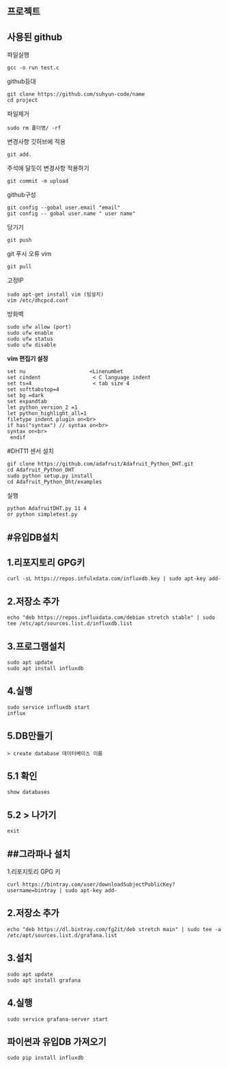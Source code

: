 프로젝트
---
사용된 github<br>
---
파일실행<br>
```
gcc -o run test.c
```

github등대<br>
```
git clone https://github.com/suhyun-code/name
cd project
```

파일제거<br>
```
sudo rm 폴더명/ -rf
```

변경사항 깃허브에 적용<br>
```
git add.
```

주석에 달듯이 변경사항 적용하기
```
git commit -m upload
```

github구성
```
git config --gobal user.email "email"
git config -- gobal user.name " user name"
```

당기기
```
git push
```

git 푸시 오류 vim
```
git pull
```

고정IP
```
sudo apt-get install vim (빔설치)
vim /etc/dhcpcd.conf
```

방화벽
```
sudo ufw allow (port)
sudo ufw enable
sudo ufw status
sudo ufw disable
```

__vim 편집기 설정__
```
set nu                     <Linenumbet 
set cindent                 < C language indent
set ts=4                    < tab size 4
set softtabstop=4       
set bg =dark
set expandtab
let python_version_2 =1
let python_highlight_all=1
filetype indent plugin on<br>
if has("syntax") // syntax on<br>
syntax on<br>
 endif 
 ```
 #DHT11 센서 설치
 ```
 gif clone https://github.com/adafruit/Adafruit_Python_DHT.git
 cd Adafruit_Python_DHT
 sudo python setup.py install
 cd Adafruit_Python_Dht/examples
 ```
 실행<br>
 ```
 python AdafruitDHT.py 11 4
 or python simpletest.py
 ```
 
 #유입DB설치
 ---
 1.리포지토리 GPG키
 ---
 ```
 curl -sL https://repos.infulxdata.com/influxdb.key | sudo apt-key add-
 ```
 2.저장소 추가
 ---
 ```
 echo "deb https://repos.influxdata.com/debian stretch stable" | sudo tee /etc/apt/sources.list.d/influxdb.list
 ```
 3.프로그램설치
 ---
 ```
 sudo apt update
 sudo apt install influxdb
 ```
 4.실행
 ---
 ```
 sudo service influxdb start
 influx
 ```
 5.DB만들기
 ---
 ```
 > create database 데이터베이스 이름
 ```
 5.1 확인
 ---
 ```
 show databases
 ```
 5.2 > 나가기
 ---
 ```
 exit
 ```
 ##그라파나 설치
 ---
 1.리포지토리 GPG 키
 ```
 curl https://bintray.com/user/downloadSubjectPublicKey?username=bintray | sudo apt-key add-
 ```
 2.저장소 추가
 ---
 ```
 echo "deb https://dl.bintray.com/fg2it/deb stretch main" | sudo tee -a /etc/apt/sources.list.d/grafana.list
 ```
 3.설치
 ---
 ```
 sudo apt update
 sudo apt install grafana
 ```
 4.실행
 ---
 ```
 sudo service grafana-server start
 ```
 파이썬과 유입DB 가져오기
 ---
 ```
 sudo pip install influxdb
 ```
